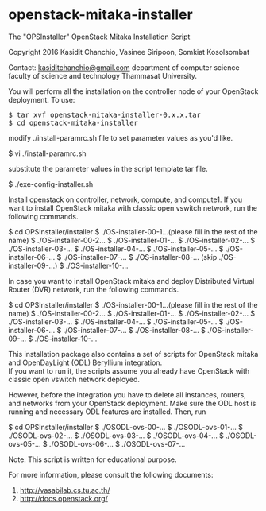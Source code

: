 # openstack-mitaka-installer
The "OPSInstaller" OpenStack Mitaka Installation Script 

Copyright 2016 Kasidit Chanchio, Vasinee Siripoon, Somkiat Kosolsombat 

Contact: kasiditchanchio@gmail.com
department of computer science
faculty of science and technology
Thammasat University.

You will perform all the installation on the controller node
of your OpenStack deployment. 
To use: 
<pre>
$ tar xvf openstack-mitaka-installer-0.x.x.tar
$ cd openstack-mitaka-installer
</pre>

modify ./install-paramrc.sh file to set parameter
values as you'd like. 

$ vi ./install-paramrc.sh

substitute the parameter values in the script 
template tar file. 

$ ./exe-config-installer.sh

Install openstack on controller, network, compute, and compute1.
If you want to install OpenStack mitaka with classic open vswitch 
network, run the following commands.

$ cd OPSInstaller/installer
$ ./OS-installer-00-1...(please fill in the rest of the name)
$ ./OS-installer-00-2...
$ ./OS-installer-01-...
$ ./OS-installer-02-...
$ ./OS-installer-03-...
$ ./OS-installer-04-...
$ ./OS-installer-05-...
$ ./OS-installer-06-...
$ ./OS-installer-07-...
$ ./OS-installer-08-...
(skip ./OS-installer-09-...)
$ ./OS-installer-10-...

In case you want to install OpenStack mitaka and deploy 
Distributed Virtual Router (DVR) network, run the following commands. 

$ cd OPSInstaller/installer
$ ./OS-installer-00-1...(please fill in the rest of the name)
$ ./OS-installer-00-2...
$ ./OS-installer-01-...
$ ./OS-installer-02-...
$ ./OS-installer-03-...
$ ./OS-installer-04-...
$ ./OS-installer-05-...
$ ./OS-installer-06-...
$ ./OS-installer-07-...
$ ./OS-installer-08-...
$ ./OS-installer-09-...
$ ./OS-installer-10-...

This installation package also contains a set of scripts for 
OpenStack mitaka and OpenDayLight (ODL) Beryllium integration.  
If you want to run it, the scripts assume you already have OpenStack 
with classic open vswitch network deployed. 

However, before the integration you have to delete all instances, 
routers, and networks from your OpenStack deployment. 
Make sure the ODL host is running and necessary ODL features 
are installed. Then, run

$ cd OPSInstaller/installer
$ ./OSODL-ovs-00-...
$ ./OSODL-ovs-01-...
$ ./OSODL-ovs-02-...
$ ./OSODL-ovs-03-...
$ ./OSODL-ovs-04-...
$ ./OSODL-ovs-05-...
$ ./OSODL-ovs-06-...
$ ./OSODL-ovs-07-...

Note: This script is written for educational purpose. 

For more information, please consult the following 
documents: 

1. http://vasabilab.cs.tu.ac.th/ 
2. http://docs.openstack.org/
 
